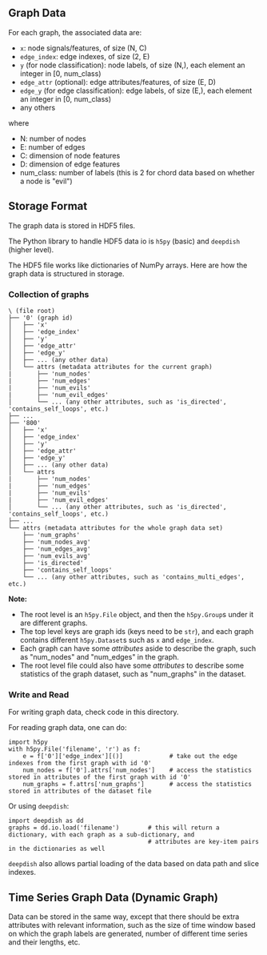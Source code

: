 ## Graph Data

For each graph, the associated data are:
- `x`: node signals/features, of size (N, C)
- `edge_index`: edge indexes, of size (2, E)
- `y` (for node classification): node labels, of size (N,), each element an integer in \[0, num_class)
- `edge_attr` (optional): edge attributes/features, of size (E, D)
- `edge_y` (for edge classification): edge labels, of size (E,), each element an integer in \[0, num_class)
- any others

where
* N: number of nodes
* E: number of edges
* C: dimension of node features
* D: dimension of edge features
* num_class: number of labels (this is 2 for chord data based on whether a node is "evil")

## Storage Format

The graph data is stored in HDF5 files. 

The Python library to handle HDF5 data io is `h5py` (basic) and `deepdish` (higher level).

The HDF5 file works like dictionaries of NumPy arrays. Here are how the graph data is structured in storage.

### Collection of graphs

```
\ (file root)
├── '0' (graph id)
│   ├── 'x'
│   ├── 'edge_index'
│   ├── 'y'
│   ├── 'edge_attr'
│   ├── 'edge_y'
│   ├── ... (any other data)
│   └── attrs (metadata attributes for the current graph)
|       ├── 'num_nodes'
|       ├── 'num_edges'
|       ├── 'num_evils'
|       ├── 'num_evil_edges'
│       └── ... (any other attributes, such as 'is_directed', 'contains_self_loops', etc.)
├── ...
├── '800'
│   ├── 'x'
│   ├── 'edge_index'
│   ├── 'y'
│   ├── 'edge_attr'
│   ├── 'edge_y'
│   ├── ... (any other data)
│   └── attrs
|       ├── 'num_nodes'
|       ├── 'num_edges'
|       ├── 'num_evils'
|       ├── 'num_evil_edges'
│       └── ... (any other attributes, such as 'is_directed', 'contains_self_loops', etc.)
├── ...
└── attrs (metadata attributes for the whole graph data set)
    ├── 'num_graphs'
    ├── 'num_nodes_avg'
    ├── 'num_edges_avg'
    ├── 'num_evils_avg'
    ├── 'is_directed'
    ├── 'contains_self_loops'
    └── ... (any other attributes, such as 'contains_multi_edges', etc.)
```

**Note:**
- The root level is an `h5py.File` object, and then the `h5py.Group`s under it are different graphs.
- The top level keys are graph ids (keys need to be `str`), and each graph contains different `h5py.Dataset`s such as `x` and `edge_index`.
- Each graph can have some *attributes* aside to describe the graph, such as "num_nodes" and "num_edges" in the graph.
- The root level file could also have some *attributes* to describe some statistics of the graph dataset, such as "num_graphs" in the dataset.

### Write and Read

For writing graph data, check code in this directory.

For reading graph data, one can do:
```
import h5py
with h5py.File('filename', 'r') as f:
    e = f['0']['edge_index'][()]             # take out the edge indexes from the first graph with id '0'
    num_nodes = f['0'].attrs['num_nodes']    # access the statistics stored in attributes of the first graph with id '0'
    num_graphs = f.attrs['num_graphs']       # access the statistics stored in attributes of the dataset file
```

Or using `deepdish`:
```
import deepdish as dd
graphs = dd.io.load('filename')        # this will return a dictionary, with each graph as a sub-dictionary, and
                                       # attributes are key-item pairs in the dictionaries as well
```
`deepdish` also allows partial loading of the data based on data path and slice indexes.


## Time Series Graph Data (Dynamic Graph)

Data can be stored in the same way, except that there should be extra attributes with relevant information,
such as the size of time window based on which the graph labels are generated, 
number of different time series and their lengths, etc.
